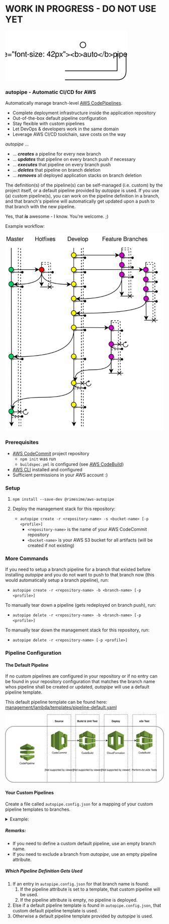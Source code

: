 # WORK IN PROGRESS - DO NOT USE YET

![Diagram](graphics/autopipe-logo.svg)

### autopipe - Automatic CI/CD for AWS
Automatically manage branch-level [AWS CodePipelines](https://aws.amazon.com/codepipeline/).

- Complete deployment infrastructure inside the application repository
- Out-of-the-box default pipeline configuration
- Stay flexible with custom pipelines
- Let DevOps & developers work in the same domain
- Leverage AWS CI/CD toolchain, save costs on the way

_autopipe_ ...
- ... _**creates**_ a pipeline for every new branch
- ... _**updates**_ that pipeline on every branch push if necessary
- ... _**executes**_ that pipeline on every branch push
- ... _**deletes**_ that pipeline on branch deletion
- ... _**removes**_ all deployed application stacks on branch deletion

The definition(s) of the pipeline(s) can be self-managed (i.e. custom) 
by the project itself, or a default pipeline provided by _autopipe_ is 
used. If you use (a) custom pipeline(s), you can work on the 
pipeline definition in a branch, and that branch's pipeline will 
automatically get updated upon a push to that branch with the new
pipeline.

Yes, that _**is**_ awesome - I know. You're welcome. ;)

Example workflow:

![Diagram](graphics/autopipe-gitflow.svg)

### Prerequisites
- [AWS CodeCommit](https://aws.amazon.com/codecommit/) project repository
    - ```npm init``` was run
    - ```buildspec.yml``` is configured (see [AWS CodeBuild](https://aws.amazon.com/codebuild/))
- [AWS CLI](https://aws.amazon.com/cli/) installed and configured
- Sufficient permissions in your AWS account :)

### Setup
1. ```npm install --save-dev @rimesime/aws-autopipe```

1. Deploy the management stack for this repository:
    - ```autopipe create -r <repository-name> -s <bucket-name> [-p <profile>]```
        - ```<repository-name>``` is the name of your AWS CodeCommit repository
        - ```<bucket-name>``` is your AWS S3 bucket for all artifacts (will be 
          created if not existing)

### More Commands
If you need to setup a branch pipeline for a branch that existed before 
installing _autopipe_ and you do not want to push to that branch now (this 
would automatically setup a branch pipeline), run:
- ```autopipe create -r <repository-name> -b <branch-name> [-p <profile>]```
    
To manually tear down a pipeline (gets redeployed on branch push), run:
- ```autopipe delete -r <repository-name> -b <branch-name> [-p <profile>]```
    
To manually tear down the management stack for this repository, run:
- ```autopipe delete -r <repository-name> [-p <profile>]```

### Pipeline Configuration
#### The Default Pipeline
If no custom pipelines are configured in your repository or if no entry 
can be found in your repository configuration that matches the branch 
name whos pipeline shall be created or updated, _autopipe_ will use 
a default pipeline template.

This default pipeline template can be found here: [management/lambda/templates/pipeline-default.yaml](management/lambda/templates/pipeline-default.yaml)

![Diagram](graphics/autopipe-pipeline-default.svg)

#### Your Custom Pipelines
Create a file called ```autopipe.config.json``` for a mapping of your 
custom pipeline templates to branches.
<details>
  <summary>Example:</summary>
  
```
{
  "pipelines": [
    {
      "branch": "master",
      "pipeline": "pipelines/master.yaml",
      "description": "Custom pipeline for master branch"
    },
    {
      "branch": "develop",
      "pipeline": "pipelines/develop.yaml",
      "description": "Custom pipeline for develop branch"
    },
    {
      "branch": "",
      "pipeline": "pipelines/default.yaml",
      "description": "Custom default pipeline for all (other) branches"
    },
    {
      "branch": "no-pipe-branch",
      "pipeline": "",
      "description": "Do not deploy a pipeline for this branch"
    }
  ]
}
```
</details>

##### Remarks:
- If you need to define a custom default pipeline, use an empty branch name. 
- If you need to exclude a branch from _autopipe_, use an empty pipeline attribute.

##### Which Pipeline Definition Gets Used
1. If an entry in ```autopipe.config.json``` for that branch name is found:
    1. If the pipeline attribute is set to a template, that custom pipeline will be used.
    1. If the pipeline attribute is empty, no pipeline is deployed.
1. Else if a default pipeline template is found in ```autopipe.config.json```, 
   that custom default pipeline template is used.
1. Otherwise a default pipeline template provided by _autopipe_ is used.